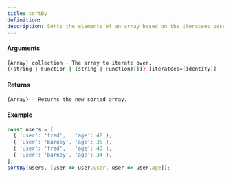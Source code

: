 ```yaml
---
title: sortBy
definition: 
description: Sorts the elements of an array based on the iteratees passed as arguments.
---
```



#### Arguments


```bash
{Array} collection - The array to iterate over.
{(string | Function | (string | Function)[])} [iteratees=[identity]] - The iteratees to sort the array.
```


#### Returns


```bash
{Array} - Returns the new sorted array.
```


#### Example


```ts
const users = [
  { 'user': 'fred',   'age': 48 },
  { 'user': 'barney', 'age': 36 },
  { 'user': 'fred',   'age': 40 },
  { 'user': 'barney', 'age': 34 },
];
sortBy(users, [user => user.user, user => user.age]);
```